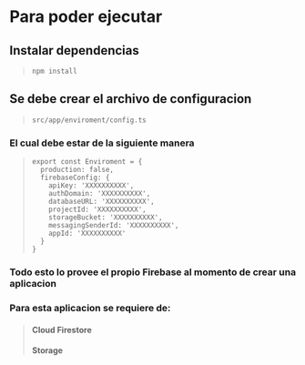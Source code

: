 # Para poder ejecutar
## Instalar dependencias
> `npm install`

## Se debe crear el archivo de configuracion
> `src/app/enviroment/config.ts`

### El cual debe estar de la siguiente manera

> ```
> export const Enviroment = {
>   production: false,
>   firebaseConfig: {
>     apiKey: 'XXXXXXXXXX',
>     authDomain: 'XXXXXXXXXX',
>     databaseURL: 'XXXXXXXXXX',
>     projectId: 'XXXXXXXXXX',
>     storageBucket: 'XXXXXXXXXX',
>     messagingSenderId: 'XXXXXXXXXX',
>     appId: 'XXXXXXXXXX'
>   }
> }
> ```

### Todo esto lo provee el propio Firebase al momento de crear una aplicacion

### Para esta aplicacion se requiere de:
> #### Cloud Firestore
> #### Storage
